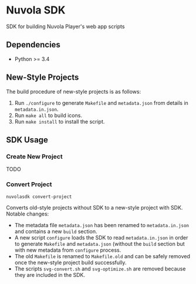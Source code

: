Nuvola SDK
==========

SDK for building Nuvola Player's web app scripts

Dependencies
------------

  - Python >= 3.4

New-Style Projects
------------------

The build procedure of new-style projects is as follows:

1. Run `./configure` to generate `Makefile` and `metadata.json` from details in `metadata.in.json`.
2. Run `make all` to build icons.
3. Run `make install` to install the script.

SDK Usage
---------

### Create New Project

TODO

### Convert Project

```
nuvolasdk convert-project
```

Converts old-style projects without SDK to a new-style project with SDK. Notable changes:

  * The metadata file `metadata.json` has been renamed to `metadata.in.json` and contains a new `build` section.
  * A new script `configure` loads the SDK to read `metadata.in.json` in order to generate `Makefile` and
    `metadata.json` (without the `build` section but with new metadata from `configure` process.
  * The old `Makefile` is renamed to `Makefile.old` and can be safely removed once the new-style
    project build successfully.
  * The scripts `svg-convert.sh` and `svg-optimize.sh` are removed because they are included in the SDK.
